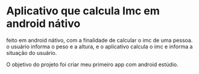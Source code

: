 # Aplicativo que calcula Imc em android nátivo

feito em android nátivo, com a finalidade de calcular o imc de uma pessoa.
o usuário informa o peso e a altura, e o aplicativo calcula o imc e informa a situação do usuário.

O objetivo do projeto foi criar meu primeiro app com android estúdio.